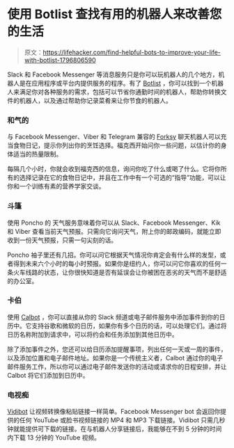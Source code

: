 # 使用 Botlist 查找有用的机器人来改善您的生活

> 原文：<https://lifehacker.com/find-helpful-bots-to-improve-your-life-with-botlist-1796806590>

Slack 和 Facebook Messenger 等消息服务只是你可以玩机器人的几个地方，机器人是在应用程序或平台内提供服务的程序。有了 [Botlist](http://botlist.co) ，你可以找到一个机器人来满足你对各种服务的需求，包括可以节省你通勤时间的机器人，帮助你转换文件的机器人，以及通过帮助你记录菜肴来让你节食的机器人。



### 和气的

与 Facebook Messenger、Viber 和 Telegram 兼容的 [Forksy](https://botlist.co/bots/831-forksy) 聊天机器人可以充当食物日记，提示你列出你的烹饪选择。福克西开始问你一些问题，以估计你的身体适当的热量限制。

每隔几个小时，你就会收到福克西的信息，询问你吃了什么或喝了什么。它将你所有的选择记录在它的食物日记中，并且在工作中有一个可选的“指导”功能，可以让你和一个训练有素的营养学家交谈。

### 斗篷

使用 Poncho 的 天气服务意味着你可以从 Slack、Facebook Messenger、Kik 和 Viber 查看当前天气预报。只需向它询问天气，附上你的邮政编码，就能立即收到一份天气预报，只需一句尖刻的话。

Poncho 袖子里还有几招。你可以问它根据天气情况你肯定会有什么样的发型，或者得到未来六个小时的每小时预报。如果你是纽约人，你可以问它你喜欢的任何一条火车线路的状态，让你很快知道是否有延误会让你被困在恶劣的天气而不是舒适的办公室。

### 卡伯

使用 [Calbot](https://botlist.co/bots/820-calbot) ，你可以直接从你的 Slack 频道或电子邮件服务中添加事件到你的日历中。它支持谷歌和微软的日历，如果你有多个日历的话，可以处理它们。通过将日历名称附加到请求中，可以将约会和任务添加到其他日历中。

除了添加事件之外，您还可以给日历添加提醒事项，列出任何一天或一周的事件，以及添加位置和电子邮件地址。如果你是一个传统主义者，Calbot 通过你的电子邮件服务工作，所以你可以通过电子邮件发送你的活动或请求你的日程安排，并让 Calbot 将它们添加到日历中。

### 电视痴

[Vidibot](https://botlist.co/bots/3062-vidibot) 让视频转换像粘贴链接一样简单。Facebook Messenger bot 会返回你提供的任何 YouTube 或脸书视频链接的 MP4 和 MP3 下载链接。Vidibot 只需几秒钟就能提供可下载的链接。在与机器人分享链接后，我能够在不到 5 分钟的时间内下载 13 分钟的 YouTube 视频。